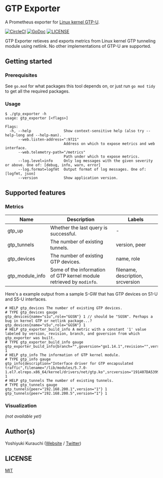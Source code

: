 # GTP Exporter

A Prometheus exporter for [Linux kernel GTP-U](https://www.kernel.org/doc/html/latest/networking/gtp.html).

[![CircleCI](https://circleci.com/gh/wmnsk/gtp_exporter.svg?style=shield)](https://circleci.com/gh/wmnsk/gtp_exporter)
[![GoDoc](https://godoc.org/github.com/wmnsk/gtp_exporter?status.svg)](https://godoc.org/github.com/wmnsk/gtp_exporter)
[![LICENSE](https://img.shields.io/github/license/mashape/apistatus.svg)](https://github.com/wmnsk/gtp_exporter/blob/master/LICENSE)

GTP Exporter retieves and exports metrics from Linux kernel GTP tunneling module using netlink. No other implementations of GTP-U are supported.

## Getting started

### Prerequisites

See `go.mod` for what packages this tool depends on, or just run `go mod tidy` to get all the required packages.

### Usage

```
$ ./gtp_exporter -h
usage: gtp_exporter [<flags>]

Flags:
  -h, --help               Show context-sensitive help (also try --help-long and --help-man).
      --web.listen-address=":9721"
                           Address on which to expose metrics and web interface.
      --web.telemetry-path="/metrics"
                           Path under which to expose metrics.
      --log.level=info     Only log messages with the given severity or above. One of: [debug, info, warn, error]
      --log.format=logfmt  Output format of log messages. One of: [logfmt, json]
      --version            Show application version.
```

## Supported features

### Metrics

| Name            | Description                                                          | Labels                            |
|-----------------|----------------------------------------------------------------------|-----------------------------------|
| gtp_up          | Whether the last query is successful.                                | -                                 |
| gtp_tunnels     | The number of existing tunnels.                                      | version, peer                     |
| gtp_devices     | The number of existing GTP devices.                                  | name, role                        |
| gtp_module_info | Some of the information of GTP kernel module retrieved by `modinfo`. | filename, description, srcversion |

Here's a example output from a sample S-GW that has GTP devices on S1-U and S5-U interfaces.

```
# HELP gtp_devices The number of existing GTP devices.
# TYPE gtp_devices gauge
gtp_devices{name="s1u",role="GGSN"} 1 // should be "SGSN". Perhaps a bug in kernel GTP or netlink package...?
gtp_devices{name="s5u",role="GGSN"} 1
# HELP gtp_exporter_build_info A metric with a constant '1' value labeled by version, revision, branch, and goversion from which gtp_exporter was built.
# TYPE gtp_exporter_build_info gauge
gtp_exporter_build_info{branch="",goversion="go1.14.1",revision="",version=""} 1
# HELP gtp_info The information of GTP kernel module.
# TYPE gtp_info gauge
gtp_info{description="Interface driver for GTP encapsulated traffic",filename="/lib/modules/5.7.0-1.el7.elrepo.x86_64/kernel/drivers/net/gtp.ko",srcversion="191407DA5399304D93D62C7"} 1
# HELP gtp_tunnels The number of existing tunnels.
# TYPE gtp_tunnels gauge
gtp_tunnels{peer="192.168.200.1",version="1"} 1
gtp_tunnels{peer="192.168.200.5",version="1"} 1
```

### Visualization

_(not available yet)_

## Author(s)

Yoshiyuki Kurauchi ([Website](https://wmnsk.com/) / [Twitter](https://twitter.com/wmnskdmms))

## LICENSE

[MIT](https://github.com/wmnsk/gtp_exporter/blob/master/LICENSE)
